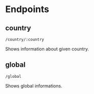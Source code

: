 # Endpoints

## country

`/country/:country`

Shows information about given country.

## global

`/global`

Shows global informations.
